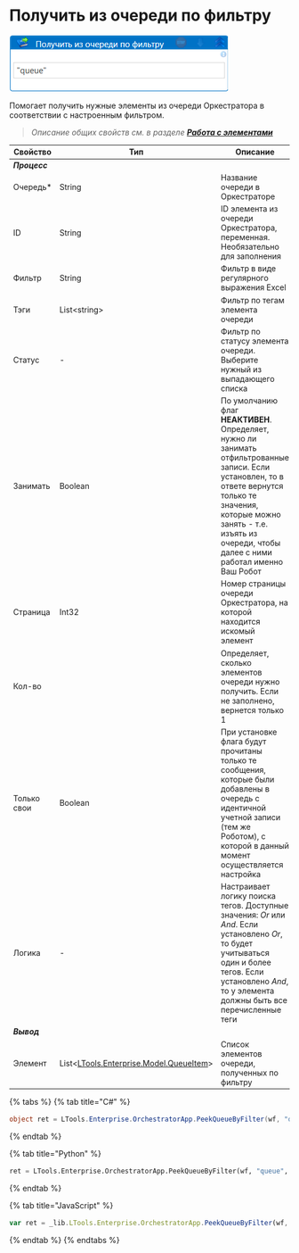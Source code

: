 # Получить из очереди по фильтру

![](<../../../../.gitbook/assets/получить из очереди по фильтру.png>)

Помогает получить нужные элементы из очереди Оркестратора в соответствии с настроенным фильтром.

> *Описание общих свойств см. в разделе [**Работа с элементами**](https://docs.primo-rpa.ru/primo-rpa/primo-studio/process/elements)*

| Свойство   | Тип    | Описание                            | Пример
| ---------- | ------ | ----------------------------------- | --------- 
| ***Процесс***  |  |      | 
| Очередь\*  | String | Название очереди в Оркестраторе     | "Queque"
| ID         | String | ID элемента из очереди Оркестратора, переменная. Необязательно для заполнения | queue_id.ToString()
| Фильтр     | String | Фильтр в виде регулярного выражения Excel | "%1330\|15.07.2022%"
| Тэги       | List\<string> | Фильтр по тегам элемента очереди | new List<string>( ) { "tag1", "tag2", "tag3" }
| Статус     | -      | Фильтр по статусу элемента очереди. Выберите нужный из выпадающего списка  | Error
| Занимать   | Boolean | По умолчанию флаг **НЕАКТИВЕН**. Определяет, нужно ли занимать отфильтрованные записи. Если установлен, то в ответе вернутся только те значения, которые можно занять - т.е. изъять из очереди, чтобы далее с ними работал именно Ваш Робот| 
| Страница   | Int32  | Номер страницы очереди Оркестратора, на которой находится искомый элемент | 5
| Кол-во     |        | Определяет, сколько элементов очереди нужно получить. Если не заполнено, вернется только 1 | 10
| Только свои | Boolean | При установке флага будут прочитаны только те сообщения, которые были добавлены в очередь с идентичной учетной записи (тем же Роботом), с которой в данный момент осуществляется настройка |
| Логика     | -      | Настраивает логику поиска тегов. Доступные значения: *Or* или *And*. Если установлено *Or*, то будет учитываться один и более тегов. Если установлено *And*, то у элемента должны быть все перечисленные теги | Or
 | ***Вывод***  |  |      |  
| Элемент    | List<[LTools.Enterprise.Model.QueueItem](https://github.com/ttalantseva/Docs.Rus/blob/main/g_elements/el_basic/els_orch/els_queues/datatypes.md)> | Список элементов очереди, полученных по фильтру  |
  
  
{% tabs %}
{% tab title="C#" %}
```csharp
object ret = LTools.Enterprise.OrchestratorApp.PeekQueueByFilter(wf, "queue", id, ".name", LTools.Enterprise.Model.QueueItemStates2.Any, false, 10);
```
{% endtab %}

{% tab title="Python" %}
```python
ret = LTools.Enterprise.OrchestratorApp.PeekQueueByFilter(wf, "queue", id, ".name", LTools.Enterprise.Model.QueueItemStates2.Any, false, 10)
```
{% endtab %}

{% tab title="JavaScript" %}
```javascript
var ret = _lib.LTools.Enterprise.OrchestratorApp.PeekQueueByFilter(wf, "queue", id, ".name", _lib.LTools.Enterprise.Model.QueueItemStates2.Any, false, 10);
```
{% endtab %}
{% endtabs %}

